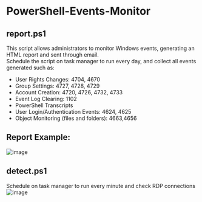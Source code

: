 # PowerShell-Events-Monitor

## report.ps1

This script allows administrators to monitor Windows events, generating an HTML report and sent through email.  
Schedule the script on task manager to run every day, and collect all events generated such as: 

- User Rights Changes: 4704, 4670 
- Group Settings: 4727, 4728, 4729 
- Account Creation: 4720, 4726, 4732, 4733 
- Event Log Clearing: 1102 
- PowerShell Transcripts 
- User Login/Authentication Events: 4624, 4625 
- Object Monitoring (files and folders): 4663,4656 

## Report Example:
![image](https://user-images.githubusercontent.com/104074960/164303694-aeab83d0-87f4-48fe-a91d-ec75d37d1d41.png)

## detect.ps1

Schedule on task manager to run every minute and check RDP connections
![image](https://user-images.githubusercontent.com/104074960/164304366-7290f335-4c81-4ad3-9962-8af936f62d16.png)
